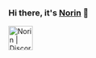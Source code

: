 ### Hi there, it's [Norin] 👋

[<img align="left" alt="Norin | Discord" height="48px" src="https://discord.com/assets/e4923594e694a21542a489471ecffa50.svg" />](https://dsc.bio/itsnorin)

[Norin]: https://github.com/ItsNorin
